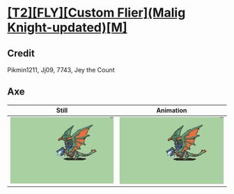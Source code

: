 # [\[T2\]\[FLY\]\[Custom Flier\]\(Malig Knight-updated\)\[M\]](../)

## Credit

Pikmin1211, Jj09, 7743, Jey the Count
	
## Axe

| Still | Animation |
| :---: | :-------: |
| ![Axe still](./Axe_000.png) | ![Axe animation](./Axe.gif) |

